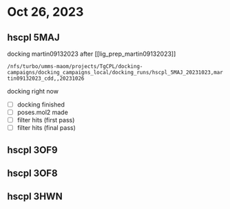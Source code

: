 # Oct 26, 2023
## hscpl 5MAJ
docking martin09132023 after [[lig_prep_martin09132023]]

`/nfs/turbo/umms-maom/projects/TgCPL/docking-campaigns/docking_campaigns_local/docking_runs/hscpl_5MAJ_20231023,martin09132023_cdd,,20231026`

docking right now 
- [ ] docking finished
- [ ] poses.mol2 made
- [ ] filter hits (first pass)
- [ ] filter hits (final pass)

## hscpl 3OF9 

## hscpl 3OF8 

## hscpl 3HWN
